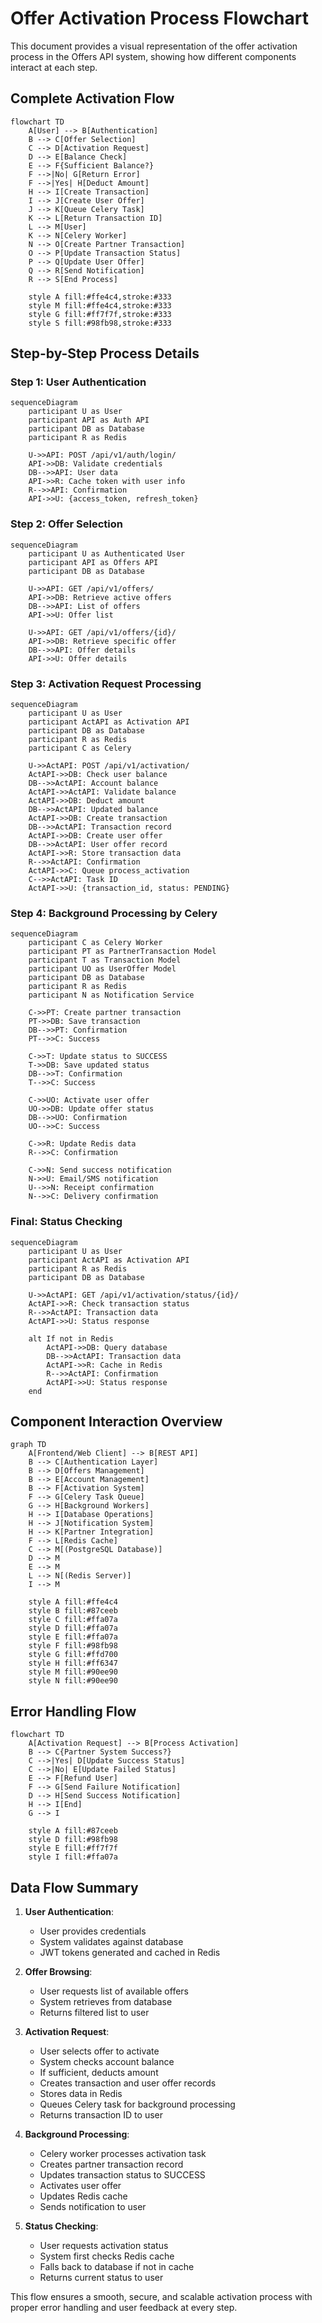 # Offer Activation Process Flowchart

This document provides a visual representation of the offer activation process in the Offers API system, showing how different components interact at each step.

## Complete Activation Flow

```mermaid
flowchart TD
    A[User] --> B[Authentication]
    B --> C[Offer Selection]
    C --> D[Activation Request]
    D --> E[Balance Check]
    E --> F{Sufficient Balance?}
    F -->|No| G[Return Error]
    F -->|Yes| H[Deduct Amount]
    H --> I[Create Transaction]
    I --> J[Create User Offer]
    J --> K[Queue Celery Task]
    K --> L[Return Transaction ID]
    L --> M[User]
    K --> N[Celery Worker]
    N --> O[Create Partner Transaction]
    O --> P[Update Transaction Status]
    P --> Q[Update User Offer]
    Q --> R[Send Notification]
    R --> S[End Process]
    
    style A fill:#ffe4c4,stroke:#333
    style M fill:#ffe4c4,stroke:#333
    style G fill:#ff7f7f,stroke:#333
    style S fill:#98fb98,stroke:#333
```

## Step-by-Step Process Details

### Step 1: User Authentication
```mermaid
sequenceDiagram
    participant U as User
    participant API as Auth API
    participant DB as Database
    participant R as Redis
    
    U->>API: POST /api/v1/auth/login/
    API->>DB: Validate credentials
    DB-->>API: User data
    API->>R: Cache token with user info
    R-->>API: Confirmation
    API->>U: {access_token, refresh_token}
```

### Step 2: Offer Selection
```mermaid
sequenceDiagram
    participant U as Authenticated User
    participant API as Offers API
    participant DB as Database
    
    U->>API: GET /api/v1/offers/
    API->>DB: Retrieve active offers
    DB-->>API: List of offers
    API->>U: Offer list
    
    U->>API: GET /api/v1/offers/{id}/
    API->>DB: Retrieve specific offer
    DB-->>API: Offer details
    API->>U: Offer details
```

### Step 3: Activation Request Processing
```mermaid
sequenceDiagram
    participant U as User
    participant ActAPI as Activation API
    participant DB as Database
    participant R as Redis
    participant C as Celery
    
    U->>ActAPI: POST /api/v1/activation/
    ActAPI->>DB: Check user balance
    DB-->>ActAPI: Account balance
    ActAPI->>ActAPI: Validate balance
    ActAPI->>DB: Deduct amount
    DB-->>ActAPI: Updated balance
    ActAPI->>DB: Create transaction
    DB-->>ActAPI: Transaction record
    ActAPI->>DB: Create user offer
    DB-->>ActAPI: User offer record
    ActAPI->>R: Store transaction data
    R-->>ActAPI: Confirmation
    ActAPI->>C: Queue process_activation
    C-->>ActAPI: Task ID
    ActAPI->>U: {transaction_id, status: PENDING}
```

### Step 4: Background Processing by Celery
```mermaid
sequenceDiagram
    participant C as Celery Worker
    participant PT as PartnerTransaction Model
    participant T as Transaction Model
    participant UO as UserOffer Model
    participant DB as Database
    participant R as Redis
    participant N as Notification Service
    
    C->>PT: Create partner transaction
    PT->>DB: Save transaction
    DB-->>PT: Confirmation
    PT-->>C: Success
    
    C->>T: Update status to SUCCESS
    T->>DB: Save updated status
    DB-->>T: Confirmation
    T-->>C: Success
    
    C->>UO: Activate user offer
    UO->>DB: Update offer status
    DB-->>UO: Confirmation
    UO-->>C: Success
    
    C->>R: Update Redis data
    R-->>C: Confirmation
    
    C->>N: Send success notification
    N->>U: Email/SMS notification
    U-->>N: Receipt confirmation
    N-->>C: Delivery confirmation
```

### Final: Status Checking
```mermaid
sequenceDiagram
    participant U as User
    participant ActAPI as Activation API
    participant R as Redis
    participant DB as Database
    
    U->>ActAPI: GET /api/v1/activation/status/{id}/
    ActAPI->>R: Check transaction status
    R-->>ActAPI: Transaction data
    ActAPI->>U: Status response
    
    alt If not in Redis
        ActAPI->>DB: Query database
        DB-->>ActAPI: Transaction data
        ActAPI->>R: Cache in Redis
        R-->>ActAPI: Confirmation
        ActAPI->>U: Status response
    end
```

## Component Interaction Overview

```mermaid
graph TD
    A[Frontend/Web Client] --> B[REST API]
    B --> C[Authentication Layer]
    B --> D[Offers Management]
    B --> E[Account Management]
    B --> F[Activation System]
    F --> G[Celery Task Queue]
    G --> H[Background Workers]
    H --> I[Database Operations]
    H --> J[Notification System]
    H --> K[Partner Integration]
    F --> L[Redis Cache]
    C --> M[(PostgreSQL Database)]
    D --> M
    E --> M
    L --> N[(Redis Server)]
    I --> M
    
    style A fill:#ffe4c4
    style B fill:#87ceeb
    style C fill:#ffa07a
    style D fill:#ffa07a
    style E fill:#ffa07a
    style F fill:#98fb98
    style G fill:#ffd700
    style H fill:#ff6347
    style M fill:#90ee90
    style N fill:#90ee90
```

## Error Handling Flow

```mermaid
flowchart TD
    A[Activation Request] --> B[Process Activation]
    B --> C{Partner System Success?}
    C -->|Yes| D[Update Success Status]
    C -->|No| E[Update Failed Status]
    E --> F[Refund User]
    F --> G[Send Failure Notification]
    D --> H[Send Success Notification]
    H --> I[End]
    G --> I
    
    style A fill:#87ceeb
    style D fill:#98fb98
    style E fill:#ff7f7f
    style I fill:#ffa07a
```

## Data Flow Summary

1. **User Authentication**:
   - User provides credentials
   - System validates against database
   - JWT tokens generated and cached in Redis

2. **Offer Browsing**:
   - User requests list of available offers
   - System retrieves from database
   - Returns filtered list to user

3. **Activation Request**:
   - User selects offer to activate
   - System checks account balance
   - If sufficient, deducts amount
   - Creates transaction and user offer records
   - Stores data in Redis
   - Queues Celery task for background processing
   - Returns transaction ID to user

4. **Background Processing**:
   - Celery worker processes activation task
   - Creates partner transaction record
   - Updates transaction status to SUCCESS
   - Activates user offer
   - Updates Redis cache
   - Sends notification to user

5. **Status Checking**:
   - User requests activation status
   - System first checks Redis cache
   - Falls back to database if not in cache
   - Returns current status to user

This flow ensures a smooth, secure, and scalable activation process with proper error handling and user feedback at every step.